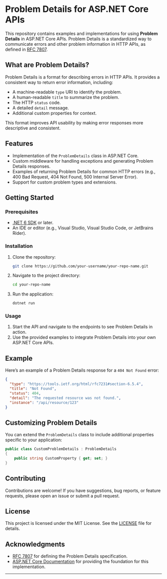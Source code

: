 # Problem Details for ASP.NET Core APIs

This repository contains examples and implementations for using **Problem Details** in ASP.NET Core APIs. Problem Details is a standardized way to communicate errors and other problem information in HTTP APIs, as defined in [RFC 7807](https://tools.ietf.org/html/rfc7807).

## What are Problem Details?

Problem Details is a format for describing errors in HTTP APIs. It provides a consistent way to return error information, including:

- A machine-readable `type` URI to identify the problem.
- A human-readable `title` to summarize the problem.
- The HTTP `status` code.
- A detailed `detail` message.
- Additional custom properties for context.

This format improves API usability by making error responses more descriptive and consistent.

## Features

- Implementation of the `ProblemDetails` class in ASP.NET Core.
- Custom middleware for handling exceptions and generating Problem Details responses.
- Examples of returning Problem Details for common HTTP errors (e.g., 400 Bad Request, 404 Not Found, 500 Internal Server Error).
- Support for custom problem types and extensions.

## Getting Started

### Prerequisites

- [.NET 6 SDK](https://dotnet.microsoft.com/download/dotnet/6.0) or later.
- An IDE or editor (e.g., Visual Studio, Visual Studio Code, or JetBrains Rider).

### Installation

1. Clone the repository:
   ```bash
   git clone https://github.com/your-username/your-repo-name.git
   ```
2. Navigate to the project directory:
   ```bash
   cd your-repo-name
   ```
3. Run the application:
   ```bash
   dotnet run
   ```

### Usage

1. Start the API and navigate to the endpoints to see Problem Details in action.
2. Use the provided examples to integrate Problem Details into your own ASP.NET Core APIs.

## Example

Here’s an example of a Problem Details response for a `404 Not Found` error:

```json
{
  "type": "https://tools.ietf.org/html/rfc7231#section-6.5.4",
  "title": "Not Found",
  "status": 404,
  "detail": "The requested resource was not found.",
  "instance": "/api/resource/123"
}
```

## Customizing Problem Details

You can extend the `ProblemDetails` class to include additional properties specific to your application:

```csharp
public class CustomProblemDetails : ProblemDetails
{
    public string CustomProperty { get; set; }
}
```

## Contributing

Contributions are welcome! If you have suggestions, bug reports, or feature requests, please open an issue or submit a pull request.

## License

This project is licensed under the MIT License. See the [LICENSE](LICENSE) file for details.

## Acknowledgments

- [RFC 7807](https://tools.ietf.org/html/rfc7807) for defining the Problem Details specification.
- [ASP.NET Core Documentation](https://docs.microsoft.com/en-us/aspnet/core/) for providing the foundation for this implementation.

---
